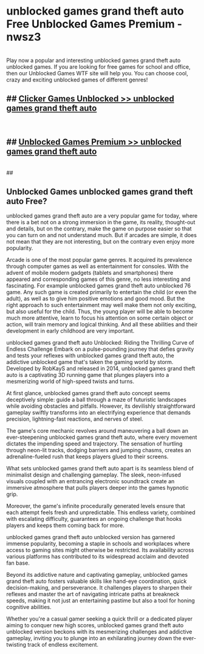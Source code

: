 # unblocked games grand theft auto  Free Unblocked Games Premium - nwsz3 <br>
<br>
Play now a popular and interesting unblocked games grand theft auto unblocked games. If you are looking for free games for school and office, then our Unblocked Games WTF site will help you. You can choose cool, crazy and exciting unblocked games of different genres!


## ##  [Clicker Games Unblocked >> unblocked games grand theft auto](http://freeplayer.one?title=unblocked_games_grand_theft_auto&ref=UGames)
  <br>

##  ## [Unblocked Games Premium >> unblocked games grand theft auto](http://freeplayer.one?title=unblocked_games_grand_theft_auto&ref=UGames)
  <br>
  ##



## Unblocked Games unblocked games grand theft auto Free?

unblocked games grand theft auto are a very popular game for today, where there is a bet not on a strong immersion in the game, its reality, thought-out and details, but on the contrary, make the game on purpose easier so that you can turn on and not understand much. But if arcades are simple, it does not mean that they are not interesting, but on the contrary even enjoy more popularity.

Arcade is one of the most popular game genres. It acquired its prevalence through computer games as well as entertainment for consoles. With the advent of mobile modern gadgets (tablets and smartphones) there appeared and corresponding games of this genre, no less interesting and fascinating. For example unblocked games grand theft auto unblocked 76 game. Any such game is created primarily to entertain the child (or even the adult), as well as to give him positive emotions and good mood. But the right approach to such entertainment may well make them not only exciting, but also useful for the child. Thus, the young player will be able to become much more attentive, learn to focus his attention on some certain object or action, will train memory and logical thinking. And all these abilities and their development in early childhood are very important.

unblocked games grand theft auto Unblocked: Riding the Thrilling Curve of Endless Challenge
Embark on a pulse-pounding journey that defies gravity and tests your reflexes with unblocked games grand theft auto, the addictive unblocked game that's taken the gaming world by storm. Developed by RobKayS and released in 2014, unblocked games grand theft auto is a captivating 3D running game that plunges players into a mesmerizing world of high-speed twists and turns.

At first glance, unblocked games grand theft auto concept seems deceptively simple: guide a ball through a maze of futuristic landscapes while avoiding obstacles and pitfalls. However, its devilishly straightforward gameplay swiftly transforms into an electrifying experience that demands precision, lightning-fast reactions, and nerves of steel.

The game's core mechanic revolves around maneuvering a ball down an ever-steepening unblocked games grand theft auto, where every movement dictates the impending speed and trajectory. The sensation of hurtling through neon-lit tracks, dodging barriers and jumping chasms, creates an adrenaline-fueled rush that keeps players glued to their screens.

What sets unblocked games grand theft auto apart is its seamless blend of minimalist design and challenging gameplay. The sleek, neon-infused visuals coupled with an entrancing electronic soundtrack create an immersive atmosphere that pulls players deeper into the games hypnotic grip.

Moreover, the game's infinite procedurally generated levels ensure that each attempt feels fresh and unpredictable. This endless variety, combined with escalating difficulty, guarantees an ongoing challenge that hooks players and keeps them coming back for more.

unblocked games grand theft auto unblocked version has garnered immense popularity, becoming a staple in schools and workplaces where access to gaming sites might otherwise be restricted. Its availability across various platforms has contributed to its widespread acclaim and devoted fan base.

Beyond its addictive nature and captivating gameplay, unblocked games grand theft auto fosters valuable skills like hand-eye coordination, quick decision-making, and perseverance. It challenges players to sharpen their reflexes and master the art of navigating intricate paths at breakneck speeds, making it not just an entertaining pastime but also a tool for honing cognitive abilities.

Whether you're a casual gamer seeking a quick thrill or a dedicated player aiming to conquer new high scores, unblocked games grand theft auto unblocked version beckons with its mesmerizing challenges and addictive gameplay, inviting you to plunge into an exhilarating journey down the ever-twisting track of endless excitement.